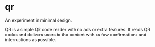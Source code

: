 # qr
An experiment in minimal design.

QR is a simple QR code reader with no ads or extra features. It reads QR codes and delivers users to the content with as few confirmations and interruptions as possible.

